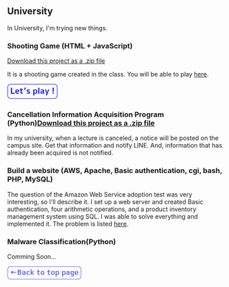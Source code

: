 ## University

In University, I'm trying new things.

### Shooting Game (HTML + JavaScript)
<a class="zip_download_link" href="https://github.com/7vvXi/portfolio/raw/master/univ/shooting.zip">Download this project as a .zip file</a>

It is a shooting game created in the class.
You will be able to play [here](https://7vvxi.github.io/portfolio/univ/shoot/).

[![lets play](/images/play.png)](https://7vvxi.github.io/portfolio/univ/shoot/)

### Cancellation Information Acquisition Program (Python)<a class="zip_download_link" href="https://github.com/7vvXi/portfolio/raw/master/univ/notify.zip">Download this project as a .zip file</a>

In my university, when a lecture is canceled, a notice will be posted on the campus site.
Get that information and notify LINE. And, information that has already been acquired is not notified.


### Build a website (AWS, Apache, Basic authentication, cgi, bash, PHP, MySQL)
The question of the Amazon Web Service adoption test was very interesting, so I'll describe it.
I set up a web server and created Basic authentication, four arithmetic operations, and a product inventory management system using SQL.
I was able to solve everything and implemented it.
The problem is listed [here](https://7vvxi.github.io/portfolio/univ/aws_is_task/).


### Malware Classification(Python)
Comming Soon...


[![back](/images/back.png)](https://7vvxi.github.io/portfolio/)
